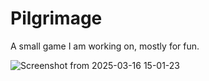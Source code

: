 # Pilgrimage
A small game I am working on, mostly for fun.

![Screenshot from 2025-03-16 15-01-23](https://github.com/user-attachments/assets/2cf6b4af-e759-44ba-b67e-057bac3baa05)
